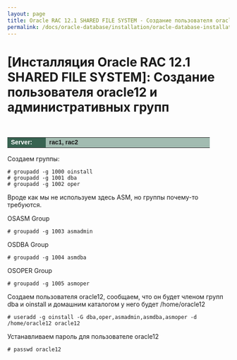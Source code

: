 ```yaml
---
layout: page
title: Oracle RAC 12.1 SHARED FILE SYSTEM - Создание пользователя oracle12 и административных групп
permalink: /docs/oracle-database/installation/oracle-database-installation/distributed/rac/linux/6.7/oracle/12.1/shared-file-system/users-and-groups-creation/
---
```




# [Инсталляция Oracle RAC 12.1 SHARED FILE SYSTEM]: Создание пользователя oracle12 и административных групп


<br/>


<table cellpadding="4" cellspacing="2" align="center" border="0" width="100%">


<tr>
<td style="color: rgb(255, 255, 255);" bgcolor="#386351" width="14%"><span style="font-family: Arial,Helvetica,sans-serif; font-size: 14px;"><strong>Server:</strong></span></td>
<td height="20" bgcolor="#a2bcb1" width="60%"><span style="font-family: Arial,Helvetica,sans-serif; font-size: 14px;"><strong>rac1, rac2</strong></span></td>
</tr>

</table>


Создаем группы:

	# groupadd -g 1000 oinstall
	# groupadd -g 1001 dba
	# groupadd -g 1002 oper


Вроде как мы не используем здесь ASM, но группы почему-то требуются.

OSASM Group

	# groupadd -g 1003 asmadmin

OSDBA Group

	# groupadd -g 1004 asmdba

OSOPER Group

	# groupadd -g 1005 asmoper


Создаем пользователя oracle12, сообщаем, что он будет членом групп dba и oinstall и домашним каталогом у него будет /home/oracle12

	# useradd -g oinstall -G dba,oper,asmadmin,asmdba,asmoper -d /home/oracle12 oracle12

Устанавливаем пароль для пользователе oracle12

	# passwd oracle12
